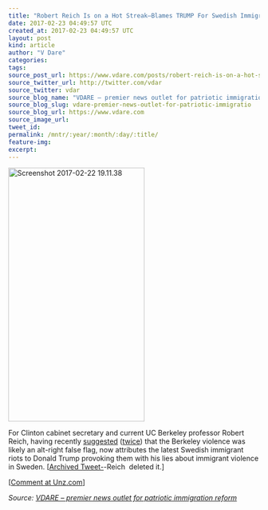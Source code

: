 ```yaml
---
title: "Robert Reich Is on a Hot Streak–Blames TRUMP For Swedish Immigrant Riots"
date: 2017-02-23 04:49:57 UTC
created_at: 2017-02-23 04:49:57 UTC
layout: post
kind: article
author: "V Dare"
categories: 
tags: 
source_post_url: https://www.vdare.com/posts/robert-reich-is-on-a-hot-streak-blames-trump-for-swedish-immigrant-riots
source_twitter_url: http://twitter.com/vdar
source_twitter: vdar
source_blog_name: "VDARE – premier news outlet for patriotic immigration reform"
source_blog_slug: vdare-premier-news-outlet-for-patriotic-immigratio
source_blog_url: https://www.vdare.com
source_image_url: 
tweet_id:
permalink: /mntr/:year/:month/:day/:title/
feature-img: 
excerpt:
---
```

<div class="pf-content"><div class="entry">
<article class="section"><a href="http://archive.is/ak7mj"><img class="alignnone  wp-image-79380" src="http://www.unzcloud.com/wp-content/uploads/2017/02/Screenshot-2017-02-22-19.11.38.png" alt="Screenshot 2017-02-22 19.11.38" width="273" height="508"></a><p></p><div id="57966237cc52c74a5e1363c4" class="vdb_player vdb_57966237cc52c74a5e1363c456bcd17ce4b018167fea5539">    </div>
<p><a id="xlink_1_1" class="xlink" title="Anchor Link to This Paragraph" href="http://www.unz.com/isteve/robert-reich-is-on-a-hot-streak/#xlink_1_1" name="xlink_1_1"></a>For Clinton cabinet secretary and current UC Berkeley professor Robert Reich, having recently <a title="http://www.unz.com/isteve/reich-rips-alt-reich-for-reichstag-fire-at-berkely/" href="http://www.unz.com/isteve/reich-rips-alt-reich-for-reichstag-fire-at-berkely/">suggested</a> (<a title="http://www.unz.com/isteve/robert-reich-doubles-down-on-his-reichstag-fire-theory-of-berkeley-riot/" href="http://www.unz.com/isteve/robert-reich-doubles-down-on-his-reichstag-fire-theory-of-berkeley-riot/">twice</a>) that the Berkeley violence was likely an alt-right false flag, now attributes the latest Swedish immigrant riots to Donald Trump provoking them with his lies about immigrant violence in Sweden. [<a href="http://archive.is/ak7mj">Archived Tweet-</a>-Reich  deleted it.]</p>
<p>[<a href="http://www.unz.com/isteve/robert-reich-is-on-a-hot-streak/">Comment at Unz.com</a>]</p>
</article>
</div>
</div><div class="">
    <i>Source: <a href="https://www.vdare.com">VDARE – premier news outlet for patriotic immigration reform</a></i>
</div>
